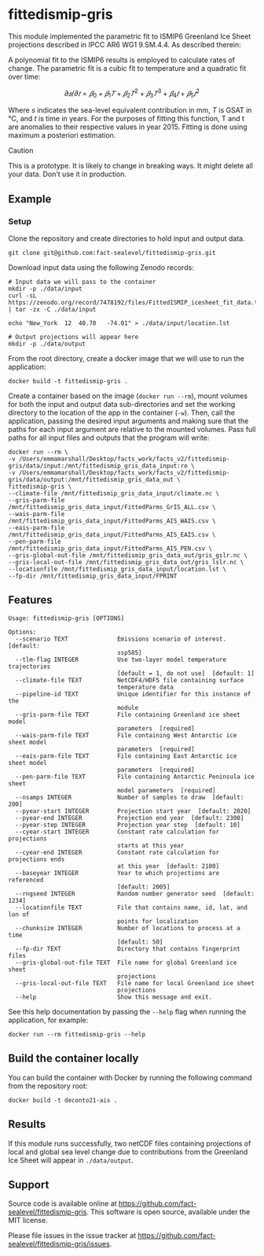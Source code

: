 # fittedismip-gris

This module implemented the parametric fit to ISMIP6 Greenland Ice Sheet projections described in IPCC AR6 WG1 9.SM.4.4. As described therein:

A polynomial fit to the ISMIP6 results is employed to calculate rates of change. The parametric fit is a cubic fit to temperature and a quadratic fit over time:

$$ 𝜕𝑠/𝜕𝑡 =𝛽_0 +𝛽_1𝑇+𝛽_2𝑇^2+𝛽_3𝑇^3+𝛽_4𝑡+𝛽_5𝑡^2 $$

Where $s$ indicates the sea-level equivalent contribution in mm, $T$ is GSAT in °C, and $t$ is time in years. For the purposes of fitting this function, T and t are anomalies to their respective values in year 2015. Fitting is done using maximum a posteriori estimation.

>[!CAUTION]
> This is a prototype. It is likely to change in breaking ways. It might delete all your data. Don't use it in production.

## Example

### Setup

Clone the repository and create directories to hold input and output data. 

```shell
git clone git@github.com:fact-sealevel/fittedismip-gris.git
```

Download input data using the following Zenodo records:

```shell
# Input data we will pass to the container
mkdir -p ./data/input
curl -sL https://zenodo.org/record/7478192/files/FittedISMIP_icesheet_fit_data.tgz | tar -zx -C ./data/input

echo "New_York	12	40.70	-74.01" > ./data/input/location.lst

# Output projections will appear here
mkdir -p ./data/output
```

From the root directory, create a docker image that we will use to run the application:
```shell
docker build -t fittedismip-gris .
```

Create a container based on the image (`docker run --rm`), mount volumes for both the input and output data sub-directories and set the working directory to the location of the app in the container (`-w`). Then, call the application, passing the desired input arguments and making sure that the paths for each input argument are relative to the mounted volumes. Pass full paths for all input files and outputs that the program will write:

```shell
docker run --rm \
-v /Users/emmamarshall/Desktop/facts_work/facts_v2/fittedismip-gris/data/input:/mnt/fittedismip_gris_data_input:ro \
-v /Users/emmamarshall/Desktop/facts_work/facts_v2/fittedismip-gris/data/output:/mnt/fittedismip_gris_data_out \
fittedismip-gris \
--climate-file /mnt/fittedismip_gris_data_input/climate.nc \
--gris-parm-file /mnt/fittedismip_gris_data_input/FittedParms_GrIS_ALL.csv \
--wais-parm-file /mnt/fittedismip_gris_data_input/FittedParms_AIS_WAIS.csv \
--eais-parm-file /mnt/fittedismip_gris_data_input/FittedParms_AIS_EAIS.csv \
--pen-parm-file /mnt/fittedismip_gris_data_input/FittedParms_AIS_PEN.csv \
--gris-global-out-file /mnt/fittedismip_gris_data_out/gris_gslr.nc \
--gris-local-out-file /mnt/fittedismip_gris_data_out/gris_lslr.nc \
--locationfile /mnt/fittedismip_gris_data_input/location.lst \
--fp-dir /mnt/fittedismip_gris_data_input/FPRINT
```

## Features

```shell
Usage: fittedismip-gris [OPTIONS]

Options:
  --scenario TEXT              Emissions scenario of interest.  [default:
                               ssp585]
  --tlm-flag INTEGER           Use two-layer model temperature trajectories
                               [default = 1, do not use]  [default: 1]
  --climate-file TEXT          NetCDF4/HDF5 file containing surface
                               temperature data
  --pipeline-id TEXT           Unique identifier for this instance of the
                               module
  --gris-parm-file TEXT        File containing Greenland ice sheet model
                               parameters  [required]
  --wais-parm-file TEXT        File containing West Antarctic ice sheet model
                               parameters  [required]
  --eais-parm-file TEXT        File containing East Antarctic ice sheet model
                               parameters  [required]
  --pen-parm-file TEXT         File containing Antarctic Peninsula ice sheet
                               model parameters  [required]
  --nsamps INTEGER             Number of samples to draw  [default: 200]
  --pyear-start INTEGER        Projection start year  [default: 2020]
  --pyear-end INTEGER          Projection end year  [default: 2300]
  --pyear-step INTEGER         Projection year step  [default: 10]
  --cyear-start INTEGER        Constant rate calculation for projections
                               starts at this year
  --cyear-end INTEGER          Constant rate calculation for projections ends
                               at this year  [default: 2100]
  --baseyear INTEGER           Year to which projections are referenced
                               [default: 2005]
  --rngseed INTEGER            Random number generator seed  [default: 1234]
  --locationfile TEXT          File that contains name, id, lat, and lon of
                               points for localization
  --chunksize INTEGER          Number of locations to process at a time
                               [default: 50]
  --fp-dir TEXT                Directory that contains fingerprint files
  --gris-global-out-file TEXT  File name for global Greenland ice sheet
                               projections
  --gris-local-out-file TEXT   File name for local Greenland ice sheet
                               projections
  --help                       Show this message and exit.
```

See this help documentation by passing the `--help` flag when running the application, for example:

```shell
docker run --rm fittedismip-gris --help
```

## Build the container locally
You can build the container with Docker by running the following command from the repository root:

```shell
docker build -t deconto21-ais .
```

## Results
If this module runs successfully, two netCDF files containing projections of local and global sea level change due to contributions from the Greenland Ice Sheet will appear in `./data/output`.

## Support 
Source code is available online at https://github.com/fact-sealevel/fittedismip-gris. This software is open source, available under the MIT license.

Please file issues in the issue tracker at https://github.com/fact-sealevel/fittedismip-gris/issues.